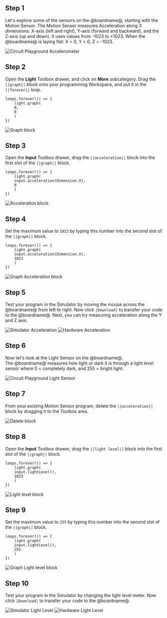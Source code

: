 ## Step 1

Let's explore some of the sensors on the @boardname@, starting with the Motion Sensor. 
The Motion Sensor measures Acceleration along 3 dimensions: X-axis (left and right), Y-axis (forward and backward), and the Z-axis (up and down).
It uses values from -1023 to +1023.  When the @boardname@ is laying flat: X = 0, Y = 0, Z = -1023.

![Circuit Playground Accelerometer](/BoardAccelerometer.png)

## Step 2

Open the **Light** Toolbox drawer, and click on **More** subcategory.  Drag the ``||graph||`` block onto your programming Workspace, and put it in the ``||forever||`` loop.

```blocks
loops.forever(() => {
    light.graph(
    0,
    0
    )
})
```
![Graph block](/graphblock.gif)

## Step 3

Open the **Input** Toolbox drawer, drag the ``||acceleration||`` block into the first slot of the ``||graph||`` block. 

```blocks
loops.forever(() => {
    light.graph(
    input.acceleration(Dimension.X),
    0
    )
})
```
![Acceleration block](/accelerationblock.gif)

## Step 4

Set the maximum value to ``1023`` by typing this number into the second slot of the ``||graph||`` block.

```blocks
loops.forever(() => {
    light.graph(
    input.acceleration(Dimension.X),
    1023
    )
})
```
![Graph Acceleration block](/graph-acceleration.png)

## Step 5

Test your program in the Simulator by moving the mouse across the @boardname@ from left to right. Now click ``|Download|`` to transfer your code to the @boardname@.  Next, you can try measuring acceleration along the Y and Z axis.

![Simulator Acceleration](/SimulatorAcceleration.gif)
![Hardware Acceleration](/HardwareAcceleration.gif)

## Step 6

Now let's look at the Light Sensor on the @boardname@.  
The @boardname@ measures how light or dark it is through a light level sensor where 0 = completely dark, and 255 = bright light.

![Circuit Playground Light Sensor](/BoardLightSensor.png)

## Step 7

From your existing Motion Sensor program, delete the ``||acceleration||`` block by dragging it to the Toolbox area.

![Delete block](/deleteacceleration.gif)

## Step 8

Open the **Input** Toolbox drawer, drag the ``||light level||`` block into the first slot of the ``||graph||`` block. 

```blocks
loops.forever(() => {
    light.graph(
    input.lightLevel(),
    1023
    )
})
```
![Light level block](/lightlevelblock.gif)

## Step 9

Set the maximum value to ``255`` by typing this number into the second slot of the ``||graph||`` block.

```blocks
loops.forever(() => {
    light.graph(
    input.lightLevel(),
    255
    )
})
```
![Graph Light level block](/graph-lightlevel.png)

## Step 10

Test your program in the Simulator by changing the light level meter. Now click ``|Download|`` to transfer your code to the @boardname@.

![Simulator Light Level](/SimulatorLightLevel.gif)
![Hardware Light Level](/HardwareLightLevel.gif)
